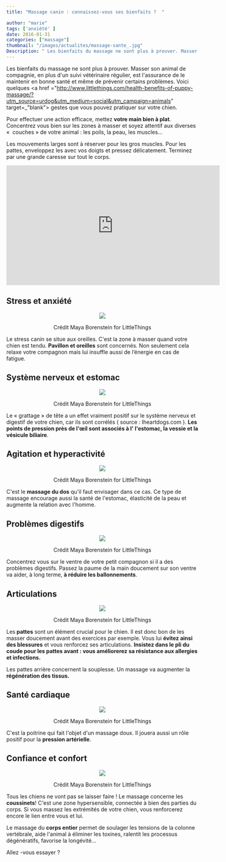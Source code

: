 ```yaml
---
title: "Massage canin : connaissez-vous ses bienfaits ?  "

author: "marie"
tags: ['anxiété' ]
date: 2016-01-31
categories: ["massage"]
thumbnail: "/images/actualites/massage-sante_.jpg"
Description: " Les bienfaits du massage ne sont plus à prouver. Masser son animal de compagnie, en plus d'un suivi vétérinaire régulier, est l'assurance de le maintenir en bonne santé et même de prévenir certains problèmes. "
---
```



Les bienfaits du massage ne sont plus à prouver. Masser son animal de compagnie, en plus d'un suivi vétérinaire régulier, est l'assurance de le maintenir en bonne santé et même de prévenir certains problèmes.
Voici quelques <a href ="http://www.littlethings.com/health-benefits-of-puppy-massage/?utm_source=urdog&utm_medium=social&utm_campaign=animals" target=_"blank"> gestes </a> que vous pouvez pratiquer sur votre chien.


Pour effectuer une action efficace, mettez <b>votre main bien à plat</b>. Concentrez vous bien sur les zones à masser et soyez attentif aux diverses «  couches » de votre animal : les poils, la peau, les muscles...

Les mouvements larges sont à réserver pour les gros muscles. Pour les pattes, enveloppez les avec vos doigts et pressez délicatement. Terminez par une grande caresse sur tout le corps.


<p align="center">
   <iframe width="560" height="315" src="https://www.youtube.com/embed/EAD-ytWKvFg" frameborder="0" allowfullscreen></iframe>

</p>

## Stress et anxiété ##

<p align="center"><img src="/images/actualites/massage-oreilles.jpg"class="img-responsive"></p>





<p align="center">Crédit Maya Borenstein for LittleThings</p>


Le stress canin se situe aux oreilles. C'est la zone à masser quand votre chien est tendu. <b>Pavillon et oreilles</b> sont concernés. Non seulement cela relaxe votre compagnon mais  lui insuffle aussi de l’énergie en cas de fatigue.






## Système nerveux et estomac ##

<p align="center"><img src="/images/actualites/massage-estomac.jpg"class="img-responsive"></p>


<p align="center">Crédit Maya Borenstein for LittleThings</p>

Le « grattage » de tête a un effet vraiment positif sur le système nerveux et digestif de votre chien, car ils sont corrélés ( source : Iheartdogs.com ). <b>Les points de pression près de l'œil sont associés à l' l'estomac, la vessie et la vésicule biliaire</b>.

## Agitation et hyperactivité  ##


<p align="center"><img src="/images/actualites/massgeagitation.jpg"class="img-responsive"></p>
<p align="center">Crédit Maya Borenstein for LittleThings</p>

C'est le <b>massage du dos</b> qu'il faut envisager dans ce cas. Ce type de massage encourage aussi la santé de l'estomac, élasticité de la peau et augmente la relation avec l'homme.

## Problèmes digestifs ##

<p align="center"><img src="/images/actualites/massagedigestif.jpg"class="img-responsive"></p>
<p align="center">Crédit Maya Borenstein for LittleThings</p>

Concentrez vous sur le ventre de votre petit compagnon si il a des problèmes digestifs. Passez la paume de la main doucement sur son ventre va aider, à long terme, <b>à réduire les ballonnements</b>.

## Articulations ##
<p align="center"><img src="/images/actualites/massagearticulationjpg.jpg"class="img-responsive"></p>
<p align="center">Crédit Maya Borenstein for LittleThings</p>

Les<b> pattes</b> sont un élément crucial pour le chien. Il est donc bon de les masser doucement avant des exercices par exemple. Vous lui <b>évitez ainsi des blessures</b> et vous renforcez ses articulations. <b>Insistez dans le pli du coude pour les pattes avant : vous améliorerez sa résistance aux allergies et infections. </b>

Les pattes arrière concernent la souplesse. Un massage va augmenter la <b>régénération des tissus.</b>


## Santé cardiaque ##

<p align="center"><img src="/images/actualites/massagepoitrine.jpg"class="img-responsive"></p>
<p align="center">Crédit Maya Borenstein for LittleThings</p>

C'est la poitrine qui fait l'objet d'un massage doux. Il jouera aussi un rôle positif pour la <b>pression artérielle</b>.

## Confiance et confort ##
<p align="center"><img src="/images/actualites/massagepattes.jpg"class="img-responsive"></p>

<p align="center">Crédit Maya Borenstein for LittleThings</p>

Tous les chiens ne vont pas se laisser faire ! Le massage concerne les <b>coussinets</b>! C'est une zone hypersensible, connectée à bien des parties du corps. Si vous massez les extrémités de votre chien, vous renforcerez encore le lien entre vous et lui.


Le massage du <b>corps entier</b> permet de soulager les tensions de la colonne vertébrale, aide l'animal à éliminer les toxines, ralentit les processus dégénératifs, favorise la longévité...

Allez -vous essayer ?